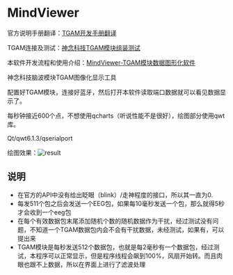 # MindViewer

官方说明手册翻译：<a href="https://feater.top/tgam/translation-of-tgam-development-doc">TGAM开发手册翻译</a>

TGAM连接及测试：<a href="https://feater.top/tgam/setup-and-installation-of-tgam-module">神念科技TGAM模块组装测试</a>

本软件开发流程和使用介绍：<a href="https://feater.top/qt/mindviewer-tgam-module-graphic-application">MindViewer-TGAM模块数据图形化软件</a>

神念科技脑波模块TGAM图像化显示工具

配置好TGAM模块，连接好蓝牙，然后打开本软件读取端口数据就可以看见数据显示了。

每秒钟接近600个点，不想使用qcharts（听说性能不是很好），绘图部分使用qwt库。

Qt/qwt6.1.3/qserialport

绘图效果：<img src="./img/mindviewer_result.png" alt="result" />

## 说明

- 在官方的API中没有给出眨眼（blink）/走神程度的接口，所以其一直为0.
- 每发511个包之后会发送一个EEG包，如果每10毫秒发送一个包，那么就得5秒才会收到一个eeg包
- 在每个有效数据包末尾添加随机个数的随机数据作为干扰，经过测试没有问题，不知道一个TGAM数据包内会不会有干扰数据，未经测试，如果有，可以提出来
- TGAM模块是每秒发送512个数据包，也就是每2毫秒有一个数据包，经过测试，本程序可以正常显示，但是程序线程会飙到100%，风扇开始转。而且肉眼也跟不上数据，所以在界面上进行了滤波处理